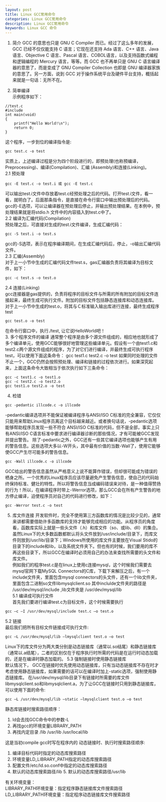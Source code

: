 ```yaml
---
layout: post
title: Linux GCC常用命令
categories: Linux GCC常用命令
description: Linux GCC常用命令
keywords: Linux GCC 命令
---
```


1. 简介
GCC 的意思也只是 GNU C Compiler 而已。经过了这么多年的发展，GCC 已经不仅仅能支持 C 语言；它现在还支持 Ada 语言、C++ 语言、Java 语言、Objective C 语言、Pascal 语言、COBOL语言，以及支持函数式编程和逻辑编程的 Mercury 语言，等等。而 GCC 也不再单只是 GNU C 语言编译器的意思了，而是变成了 GNU Compiler Collection 也即是 GNU 编译器家族的意思了。另一方面，说到 GCC 对于操作系统平台及硬件平台支持，概括起来就是一句话：无所不在。

2. 简单编译  
示例程序如下：  
```
//test.c
#include
int main(void)
{
    printf("Hello World!\n");
    return 0;
}
```
这个程序，一步到位的编译指令是:
```
gcc test.c -o test
```
实质上，上述编译过程是分为四个阶段进行的，即预处理(也称预编译，Preprocessing)、编译(Compilation)、汇编 (Assembly)和连接(Linking)。   
2.1 预处理  
```
gcc -E test.c -o test.i 或 gcc -E test.c
```
可以输出test.i文件中存放着test.c经预处理之后的代码。打开test.i文件，看一看，就明白了。后面那条指令，是直接在命令行窗口中输出预处理后的代码。 gcc的-E选项，可以让编译器在预处理后停止，并输出预处理结果。在本例中，预处理结果就是将stdio.h 文件中的内容插入到test.c中了。  
2.2 编译为汇编代码(Compilation)  
预处理之后，可直接对生成的test.i文件编译，生成汇编代码：
```
gcc -S test.i -o test.s
```
gcc的-S选项，表示在程序编译期间，在生成汇编代码后，停止，-o输出汇编代码文件。  
2.3 汇编(Assembly)  
对于上一小节中生成的汇编代码文件test.s，gas汇编器负责将其编译为目标文件，如下：  
```
gcc -c test.s -o test.o
```
2.4 连接(Linking)  
gcc连接器是gas提供的，负责将程序的目标文件与所需的所有附加的目标文件连接起来，最终生成可执行文件。附加的目标文件包括静态连接库和动态连接库。 对于上一小节中生成的test.o，将其与Ｃ标准输入输出库进行连接，最终生成程序test  
```
gcc test.o -o test  
```
在命令行窗口中，执行./test, 让它说HelloWorld吧！  
3. 多个程序文件的编译
通常整个程序是由多个源文件组成的，相应地也就形成了多个编译单元，使用GCC能够很好地管理这些编译单元。假设有一个由test1.c和 test2.c两个源文件组成的程序，为了对它们进行编译，并最终生成可执行程序test，可以使用下面这条命令：
gcc test1.c test2.c -o test
如果同时处理的文件不止一个，GCC仍然会按照预处理、编译和链接的过程依次进行。如果深究起来，上面这条命令大致相当于依次执行如下三条命令：
```
gcc -c test1.c -o test1.o
gcc -c test2.c -o test2.o
gcc test1.o test2.o -o test
```
4. 检错
```
gcc -pedantic illcode.c -o illcode
```
-pedantic编译选项并不能保证被编译程序与ANSI/ISO C标准的完全兼容，它仅仅只能用来帮助Linux程序员离这个目标越来越近。或者换句话说，-pedantic选项能够帮助程序员发现一些不符合 ANSI/ISO C标准的代码，但不是全部，事实上只有ANSI/ISO C语言标准中要求进行编译器诊断的那些情况，才有可能被GCC发现并提出警告。 除了-pedantic之外，GCC还有一些其它编译选项也能够产生有用的警告信息。这些选项大多以-W开头，其中最有价值的当数-Wall了，使用它能够使GCC产生尽可能多的警告信息。
```
gcc -Wall illcode.c -o illcode
```
GCC给出的警告信息虽然从严格意义上说不能算作错误，但却很可能成为错误的栖身之所。一个优秀的Linux程序员应该尽量避免产生警告信息，使自己的代码始终保持标准、健壮的特性。所以将警告信息当成编码错误来对待，是一种值得赞扬的行为！所以，在编译程序时带上-Werror选项，那么GCC会在所有产生警告的地方停止编译，迫使程序员对自己的代码进行修改，如下：
```
gcc -Werror test.c -o test
```
5. 库文件连接
开发软件时，完全不使用第三方函数库的情况是比较少见的，通常来讲都需要借助许多函数库的支持才能够完成相应的功能。从程序员的角度看，函数库实际上就是一些头文件（.h）和库文件（so、或lib、dll）的集合。虽然Linux下的大多数函数都默认将头文件放到/usr/include/目录下，而库文件则放到/usr/lib/目录下；Windows所使用的库文件主要放在Visual Stido的目录下的include和lib，以及系统文件夹下。但也有的时候，我们要用的库不再这些目录下，所以GCC在编译时必须用自己的办法来查找所需要的头文件和库文件。   
例如我们的程序test.c是在linux上使用c连接mysql，这个时候我们需要去mysql官网下载MySQL Connectors的C库，下载下来解压之后，有一个include文件夹，里面包含mysql connectors的头文件，还有一个lib文件夹，里面包含二进制so文件libmysqlclient.so 其中inclulde文件夹的路径是 /usr/dev/mysql/include ,lib文件夹是   /usr/dev/mysql/lib  
5.1 编译成可执行文件   
首先我们要进行编译test.c为目标文件，这个时候需要执行
```
gcc –c –I /usr/dev/mysql/include test.c –o test.o
```
5.2 链接  
最后我们把所有目标文件链接成可执行文件:
```
gcc –L /usr/dev/mysql/lib –lmysqlclient test.o –o test
```
Linux下的库文件分为两大类分别是动态链接库（通常以.so结尾）和静态链接库（通常以.a结尾），二者的区别仅在于程序执行时所需的代码是在运行时动态加载的，还是在编译时静态加载的。
5.3 强制链接时使用静态链接库  
默认情况下， GCC在链接时优先使用动态链接库，只有当动态链接库不存在时才考虑使用静态链接库，如果需要的话可以在编译时加上-static选项，强制使用静态链接库。 在/usr/dev/mysql/lib目录下有链接时所需要的库文件libmysqlclient.so和libmysqlclient.a，为了让GCC在链接时只用到静态链接库，可以使用下面的命令:
```
gcc –L /usr/dev/mysql/lib –static –lmysqlclient test.o –o test
```
静态库链接时搜索路径顺序：
  1. ld会去找GCC命令中的参数-L
  2. 再找gcc的环境变量LIBRARY_PATH
  3. 再找内定目录 /lib /usr/lib /usr/local/lib

  这是当初compile gcc时写在程序内的 动态链接时、执行时搜索路径顺序:
  1. 编译目标代码时指定的动态库搜索路径
  2. 环境变量LD_LIBRARY_PATH指定的动态库搜索路径
  3. 配置文件/etc/ld.so.conf中指定的动态库搜索路径
  4. 默认的动态库搜索路径/lib 5. 默认的动态库搜索路径/usr/lib

  有关环境变量：  
LIBRARY_PATH环境变量：指定程序静态链接库文件搜索路径  
LD_LIBRARY_PATH环境变量：指定程序动态链接库文件搜索路径

